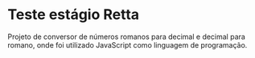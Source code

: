# Teste estágio Retta

Projeto de conversor de números romanos para decimal e decimal para romano, onde foi utilizado JavaScript como linguagem de programação.

